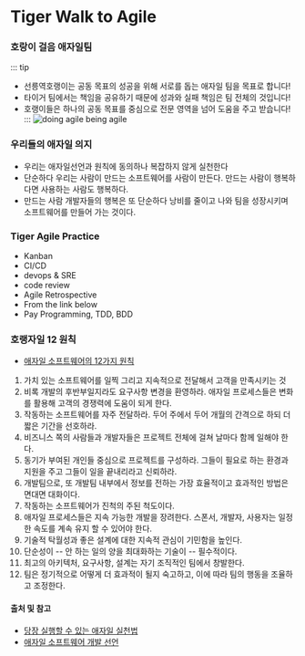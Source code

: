 # Tiger Walk to Agile
### 호랑이 걸음 애자일팀
::: tip
- 선릉역호랭이는 공동 목표의 성공을 위해 서로를 돕는 애자일 팀을 목표로 합니다!
- 타이거 팀에서는 책임을 공유하기 때문에 성과와 실패 책임은 팀 전체의 것입니다!
- 호랭이들은 하나의 공동 목표를 중심으로 전문 영역을 넘어 도움을 주고 받습니다!
:::
![doing agile being agile](https://i0.wp.com/congruentagile.com/wp-content/uploads/2022/02/122_8.jpeg?fit=800%2C488&ssl=1)

### 우리들의 애자일 의지
- 우리는 애자일선언과 원칙에 동의하나 복잡하지 않게 실천한다
- 단순하다 우리는 사람이 만드는 소프트웨어를 사람이 만든다. 만드는 사람이 행복하다면 사용하는 사람도 행복하다.
- 만드는 사람 개발자들의 행복은 또 단순하다 낭비를 줄이고 나와 팀을 성장시키며 소프트웨어를 만들어 가는 것이다.

### Tiger Agile Practice
- Kanban
- CI/CD
- devops & SRE
- code review
- Agile Retrospective
- From the link below
- Pay Programming, TDD, BDD

### 호랭자일 12 원칙
- [애자일 소프트웨어의 12가지 원칙](https://agilemanifesto.org/iso/ko/principles.html)
1. 가치 있는 소프트웨어를 일찍 그리고 지속적으로 전달해서 고객을 만족시키는 것
2. 비록 개발의 후반부일지라도 요구사항 변경을 환영하라. 애자일 프로세스들은 변화를 활용해 고객의 경쟁력에 도움이 되게 한다.
3. 작동하는 소프트웨어를 자주 전달하라. 두어 주에서 두어 개월의 간격으로 하되 더 짧은 기간을 선호하라.
4. 비즈니스 쪽의 사람들과 개발자들은 프로젝트 전체에 걸쳐 날마다 함께 일해야 한다.
5. 동기가 부여된 개인들 중심으로 프로젝트를 구성하라. 그들이 필요로 하는 환경과 지원을 주고 그들이 일을 끝내리라고 신뢰하라.
6. 개발팀으로, 또 개발팀 내부에서 정보를 전하는 가장 효율적이고 효과적인 방법은 면대면 대화이다.
7. 작동하는 소프트웨어가 진척의 주된 척도이다.
8. 애자일 프로세스들은 지속 가능한 개발을 장려한다. 스폰서, 개발자, 사용자는 일정한 속도를 계속 유지 할 수 있어야 한다.
9. 기술적 탁월성과 좋은 설계에 대한 지속적 관심이 기민함을 높인다.
10. 단순성이 -- 안 하는 일의 양을 최대화하는 기술이 -- 필수적이다.
11. 최고의 아키텍처, 요구사항, 설계는
자기 조직적인 팀에서 창발한다.
12. 팀은 정기적으로 어떻게 더 효과적이 될지 숙고하고, 이에 따라 팀의 행동을 조율하고 조정한다.

#### 출처 및 참고
- [당장 실행할 수 있는 애자일 실천법](https://congruentagile.com/2019/10/28/agile-practices/)
- [애자일 소프트웨어 개발 선언](https://agilemanifesto.org/iso/ko/manifesto.html)